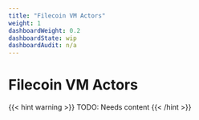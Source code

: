 ```yaml
---
title: "Filecoin VM Actors"
weight: 1
dashboardWeight: 0.2
dashboardState: wip
dashboardAudit: n/a
---
```


# Filecoin VM Actors
{{< hint warning >}}
TODO: Needs content
{{< /hint >}}
